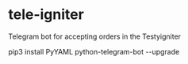 # tele-igniter
Telegram bot for accepting orders in the Testyigniter

pip3 install PyYAML python-telegram-bot --upgrade